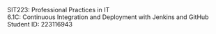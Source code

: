 SIT223: Professional Practices in IT <br>
6.1C: Continuous Integration and Deployment with Jenkins and GitHub <br>
Student ID: 223116943 <br>
